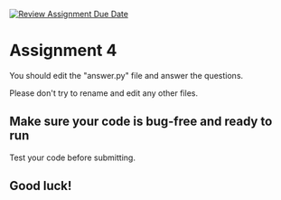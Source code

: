 [![Review Assignment Due Date](https://classroom.github.com/assets/deadline-readme-button-22041afd0340ce965d47ae6ef1cefeee28c7c493a6346c4f15d667ab976d596c.svg)](https://classroom.github.com/a/bavoq9a0)
# Assignment 4

You should edit the "answer.py" file and answer the questions.

Please don't try to rename and edit any other files.

## Make sure your code is bug-free and ready to run
Test your code before submitting.
## Good luck!
